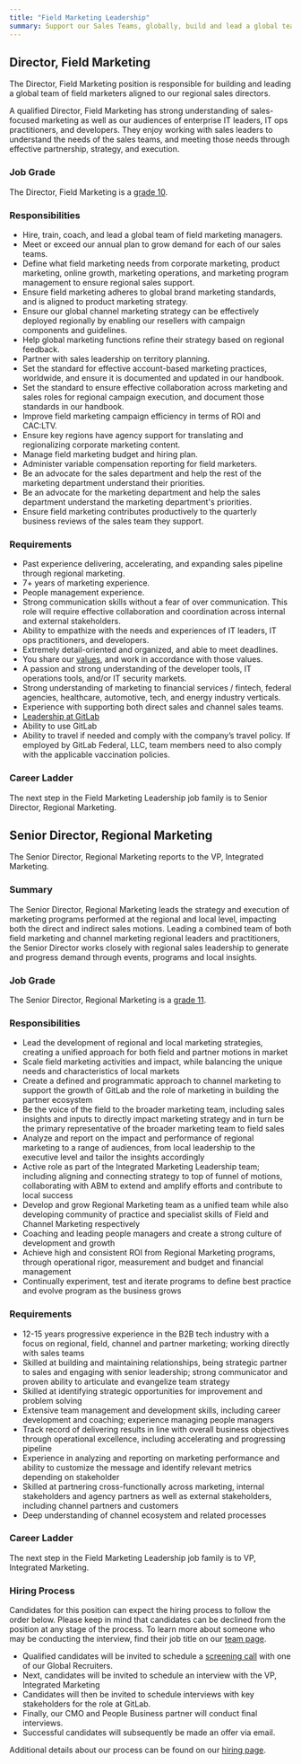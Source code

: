 ```yaml
---
title: "Field Marketing Leadership"
summary: Support our Sales Teams, globally, build and lead a global team of field marketers aligned to our regional sales directors.
---
```


## Director, Field Marketing

The Director, Field Marketing position is responsible for building and leading a global team of field marketers aligned to our regional sales directors.

A qualified Director, Field Marketing has strong understanding of sales-focused marketing as well as our audiences of enterprise IT leaders, IT ops practitioners, and developers. They enjoy working with sales leaders to understand the needs of the sales teams, and meeting those needs through effective partnership, strategy, and execution.

### Job Grade

The Director, Field Marketing is a [grade 10](https://about.gitlab.com/handbook/total-rewards/compensation/compensation-calculator/#gitlab-job-grades).

### Responsibilities

- Hire, train, coach, and lead a global team of field marketing managers.
- Meet or exceed our annual plan to grow demand for each of our sales teams.
- Define what field marketing needs from corporate marketing, product marketing, online growth, marketing operations, and marketing program management to ensure regional sales support.
- Ensure field marketing adheres to global brand marketing standards, and is aligned to product marketing strategy.
- Ensure our global channel marketing strategy can be effectively deployed regionally by enabling our resellers with campaign components and guidelines.
- Help global marketing functions refine their strategy based on regional feedback.
- Partner with sales leadership on territory planning.
- Set the standard for effective account-based marketing practices, worldwide, and ensure it is documented and updated in our handbook.
- Set the standard to ensure effective collaboration across marketing and sales roles for regional campaign execution, and document those standards in our handbook.
- Improve field marketing campaign efficiency in terms of ROI and CAC:LTV.
- Ensure key regions have agency support for translating and regionalizing corporate marketing content.
- Manage field marketing budget and hiring plan.
- Administer variable compensation reporting for field marketers.
- Be an advocate for the sales department and help the rest of the marketing department understand their priorities.
- Be an advocate for the marketing department and help the sales department understand the marketing department's priorities.
- Ensure field marketing contributes productively to the quarterly business reviews of the sales team they support.

### Requirements

- Past experience delivering, accelerating, and expanding sales pipeline through regional marketing.
- 7+ years of marketing experience.
- People management experience.
- Strong communication skills without a fear of over communication. This role will require effective collaboration and coordination across internal and external stakeholders.
- Ability to empathize with the needs and experiences of IT leaders, IT ops practitioners, and developers.
- Extremely detail-oriented and organized, and able to meet deadlines.
- You share our [values](/handbook/values/), and work in accordance with those values.
- A passion and strong understanding of the developer tools, IT operations tools, and/or IT security markets.
- Strong understanding of marketing to financial services / fintech, federal agencies, healthcare, automotive, tech, and energy industry verticals.
- Experience with supporting both direct sales and channel sales teams.
- [Leadership at GitLab](https://about.gitlab.com/company/team/structure/#director-group)
- Ability to use GitLab
- Ability to travel if needed and comply with the company’s travel policy. If employed by GitLab Federal, LLC, team members need to also comply with the applicable vaccination policies.

### Career Ladder

The next step in the Field Marketing Leadership job family is to Senior Director, Regional Marketing.

## Senior Director, Regional Marketing

The Senior Director, Regional Marketing reports to the VP, Integrated Marketing.

### Summary

The Senior Director, Regional Marketing leads the strategy and execution of marketing programs performed at the regional and local level, impacting both the direct and indirect sales motions. Leading a combined team of both field marketing and channel marketing regional leaders and practitioners, the Senior Director works closely with regional sales leadership to generate and progress demand through events, programs and local insights.

### Job Grade

The Senior Director, Regional Marketing is a [grade 11](https://about.gitlab.com/handbook/total-rewards/compensation/compensation-calculator/#gitlab-job-grades).

### Responsibilities

- Lead the development of regional and local marketing strategies, creating a unified approach for both field and partner motions in market
- Scale field marketing activities and impact, while balancing the unique needs and characteristics of local markets
- Create a defined and programmatic approach to channel marketing to support the growth of GitLab and the role of marketing in building the partner ecosystem
- Be the voice of the field to the broader marketing team, including sales insights and inputs to directly impact marketing strategy and in turn be the primary representative of the broader marketing team to field sales
- Analyze and report on the impact and performance of regional marketing to a range of audiences, from local leadership to the executive level and tailor the insights accordingly
- Active role as part of the Integrated Marketing Leadership team; including aligning and connecting strategy to top of funnel of motions, collaborating with ABM to extend and amplify efforts and contribute to local success
- Develop and grow Regional Marketing team as a unified team while also developing community of practice and specialist skills of Field and Channel Marketing respectively
- Coaching and leading people managers and create a strong culture of development and growth
- Achieve high and consistent ROI from Regional Marketing programs, through operational rigor, measurement and budget and financial management
- Continually experiment, test and iterate programs to define best practice and evolve program as the business grows

### Requirements

- 12-15 years progressive experience in the B2B tech industry with a focus on regional, field, channel and partner marketing; working directly with sales teams
- Skilled at building and maintaining relationships, being strategic partner to sales and engaging with senior leadership; strong communicator and proven ability to articulate and evangelize team strategy
- Skilled at identifying strategic opportunities for improvement and problem solving
- Extensive team management and development skills, including career development and coaching; experience managing people managers
- Track record of delivering results in line with overall business objectives through operational excellence, including accelerating and progressing pipeline
- Experience in analyzing and reporting on marketing performance and ability to customize the message and identify relevant metrics depending on stakeholder
- Skilled at partnering cross-functionally across marketing, internal stakeholders and agency partners as well as external stakeholders, including channel partners and customers
- Deep understanding of channel ecosystem and related processes

### Career Ladder

The next step in the Field Marketing Leadership job family is to VP, Integrated Marketing.

### Hiring Process

Candidates for this position can expect the hiring process to follow the order below. Please keep in mind that candidates can be declined from the position at any stage of the process. To learn more about someone who may be conducting the interview, find their job title on our [team page](https://about.gitlab.com/company/team/).

- Qualified candidates will be invited to schedule a [screening call](https://about.gitlab.com/handbook/hiring/interviewing/#screening-call) with one of our Global Recruiters.
- Next, candidates will be invited to schedule an interview with the VP, Integrated Marketing
- Candidates will then be invited to schedule interviews with key stakeholders for the role at GitLab.
- Finally, our CMO and People Business partner will conduct final interviews.
- Successful candidates will subsequently be made an offer via email.

Additional details about our process can be found on our [hiring page](https://about.gitlab.com/handbook/hiring/).
